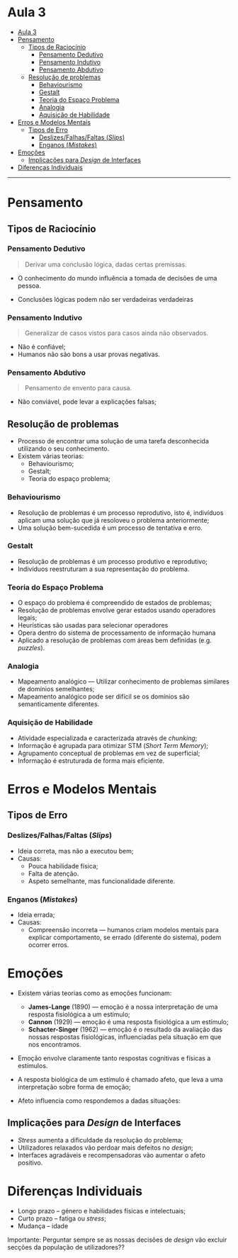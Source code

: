 # Aula 3
- [Aula 3](#aula-3)
- [Pensamento](#pensamento)
  - [Tipos de Raciocínio](#tipos-de-racioc%c3%adnio)
    - [Pensamento Dedutivo](#pensamento-dedutivo)
    - [Pensamento Indutivo](#pensamento-indutivo)
    - [Pensamento Abdutivo](#pensamento-abdutivo)
  - [Resolução de problemas](#resolu%c3%a7%c3%a3o-de-problemas)
    - [Behaviourismo](#behaviourismo)
    - [Gestalt](#gestalt)
    - [Teoria do Espaço Problema](#teoria-do-espa%c3%a7o-problema)
    - [Analogia](#analogia)
    - [Aquisição de Habilidade](#aquisi%c3%a7%c3%a3o-de-habilidade)
- [Erros e Modelos Mentais](#erros-e-modelos-mentais)
  - [Tipos de Erro](#tipos-de-erro)
    - [Deslizes/Falhas/Faltas (_Slips_)](#deslizesfalhasfaltas-slips)
    - [Enganos (_Mistakes_)](#enganos-mistakes)
- [Emoções](#emo%c3%a7%c3%b5es)
  - [Implicações para _Design_ de Interfaces](#implica%c3%a7%c3%b5es-para-design-de-interfaces)
- [Diferenças Individuais](#diferen%c3%a7as-individuais)

---

# Pensamento
## Tipos de Raciocínio

### Pensamento Dedutivo
> Derivar uma conclusão lógica, dadas certas premissas.
* O conhecimento do mundo influência a tomada de decisões de uma pessoa.

* Conclusões lógicas podem não ser verdadeiras verdadeiras

### Pensamento Indutivo
> Generalizar de casos vistos para casos ainda não observados.
* Não é confiável;
* Humanos não são bons a usar provas negativas.

### Pensamento Abdutivo
> Pensamento de envento para causa.
* Não conviável, pode levar a explicações falsas;


## Resolução de problemas
* Processo de encontrar uma solução de uma tarefa desconhecida utilizando o seu conhecimento.
* Existem várias teorias:
  * Behaviourismo;
  * Gestalt;
  * Teoria do espaço problema;

### Behaviourismo
* Resolução de problemas é um processo reprodutivo, isto é, indivíduos aplicam uma solução que já resoloveu o problema anteriormente;
* Uma solução bem-sucedida é um processo de tentativa e erro.

### Gestalt
* Resolução de problemas é um processo produtivo e reprodutivo;
* Indivíduos reestruturam a sua representação do problema.

### Teoria do Espaço Problema
* O espaço do problema é compreendido de estados de problemas;
* Resolução de problemas envolve gerar estados usando operadores legais;
* Heurísticas são usadas para selecionar operadores
* Opera dentro do sistema de processamento de informação humana
* Aplicado a resolução de problemas com áreas bem definidas (e.g. _puzzles_).

### Analogia
* Mapeamento analógico — Utilizar conhecimento de problemas similares de domínios semelhantes;
* Mapeamento analógico pode ser difícil se os domínios são semanticamente diferentes.

### Aquisição de Habilidade
* Atividade especializada e caracterizada através de _chunking_;
* Informação é agrupada para otimizar STM (_Short Term Memory_);
* Agrupamento conceptual de problemas em vez de superficial;
* Informação é estruturada de forma mais eficiente.



# Erros e Modelos Mentais

## Tipos de Erro

### Deslizes/Falhas/Faltas (_Slips_)
* Ideia correta, mas não a executou bem;
* Causas:
  * Pouca habilidade física;
  * Falta de atenção.
  * Aspeto semelhante, mas funcionalidade diferente.

### Enganos (_Mistakes_)
* Ideia errada;
* Causas:
  * Compreensão incorreta — humanos criam modelos mentais para explicar comportamento, se errado (diferente do sistema), podem ocorrer erros.



# Emoções
* Existem várias teorias como as emoções funcionam:
  * **James-Lange** (1890) — emoção é a nossa interpretação de uma resposta fisiológica a um estímulo;
  * **Cannon** (1929) — emoção é uma resposta fisiológica a um estímulo;
  * **Schacter-Singer** (1962) — emoção é o resultado da avaliação das nossas respostas fisiológicas, influenciadas pela situação em que nos encontramos.
  
* Emoção envolve claramente tanto respostas cognitivas e físicas a estímulos.
* A resposta biológica de um estímulo é chamado afeto, que leva a uma interpretação sobre forma de emoção;
* Afeto influencia como respondemos a dadas situações:

## Implicações para _Design_ de Interfaces
* _Stress_ aumenta a dificuldade da resolução do problema;
* Utilizadores relaxados vão perdoar mais defeitos no _design_;
* Interfaces agradáveis e recompensadoras vão aumentar o afeto positivo.

# Diferenças Individuais
* Longo prazo – género e habilidades físicas e intelectuais;
* Curto prazo – fatiga ou _stress_;
* Mudança – idade

Importante: Perguntar sempre se as nossas decisões de _design_ vão excluir secções da população de utilizadores?? 
